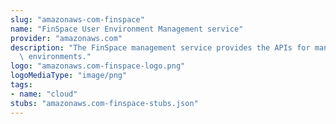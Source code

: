 ```yaml
---
slug: "amazonaws-com-finspace"
name: "FinSpace User Environment Management service"
provider: "amazonaws.com"
description: "The FinSpace management service provides the APIs for managing FinSpace\
  \ environments."
logo: "amazonaws.com-finspace-logo.png"
logoMediaType: "image/png"
tags:
- name: "cloud"
stubs: "amazonaws.com-finspace-stubs.json"
---
```

